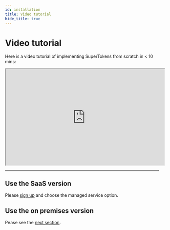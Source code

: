 ```yaml
---
id: installation
title: Video tutorial
hide_title: true
---
```


# Video tutorial

Here is a video tutorial of implementing SuperTokens from scratch in < 10 mins:

<iframe width="520" height="315"
src="https://www.youtube.com/embed/kbC-QzxeZ4s">
</iframe>

-----------------------

## Use the SaaS version
Please [sign up](/signup) and choose the managed service option. 

## Use the on premises version
Pease see the [next section](./dev-prod-setup/setup-with-docker).